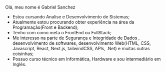 Olá, meu nome é Gabriel Sanchez

- Estou cursando Analise e Desenvolvimento de Sistemas;
- Atualmente estou procurando obter experiência na área da Programação(Front e Backend);
- Tenho com como meta o FrontEnd ou FullStack;
- Me interesso na parte de Segurança e Integridade de Dados , desenvolvimento de softwares,
 desenvolvimento Web(HTML, CSS, Javascript, React, Next.js, tailwindCSS, APIs, .Net) e muitas outras coisinhas;
- Possuo curso técnico em Informática, Hardware e sou intermediário em Inglês.
